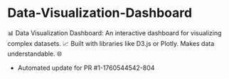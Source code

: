 # Data-Visualization-Dashboard
📊 Data Visualization Dashboard: An interactive dashboard for visualizing complex datasets. 📈 Built with libraries like D3.js or Plotly. Makes data understandable. 🌐


- Automated update for PR #1-1760544542-804